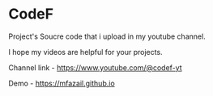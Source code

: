 # CodeF

Project's Soucre code that i upload in my youtube channel.

I hope my videos are helpful for your projects.

Channel link - https://www.youtube.com/@codef-yt

Demo - https://mfazail.github.io

